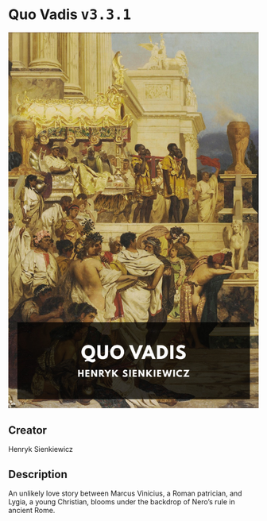 
# Quo Vadis <kbd>v3.3.1</kbd>

<center>
  <img src="./cover-1024.jpg"/>
</center>

## Creator
Henryk Sienkiewicz

## Description
An unlikely love story between Marcus Vinicius, a Roman patrician, and Lygia, a young Christian, blooms under the backdrop of Nero’s rule in ancient Rome.
